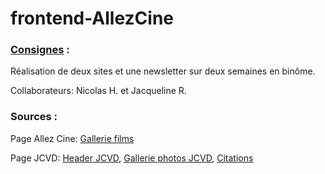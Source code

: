 # frontend-AllezCine


### [Consignes](https://github.com/becodeorg/Swartz-promo-3/tree/master/Projects/FrontEnd-AllezCine) : #

Réalisation de deux sites et une newsletter sur deux semaines en binôme.

Collaborateurs: Nicolas H. et Jacqueline R.


### Sources : #

Page Allez Cine: [Gallerie films](www.commeaucinema.com)


Page JCVD: [Header JCVD](https://www.facebook.com/JCVDworld), [Gallerie photos JCVD](http://www.imdb.com/name/nm0000241/mediaindex?ref_=nm_phs_md_sm), [Citations](http://mapage.noos.fr/echolalie/x28.htm)
